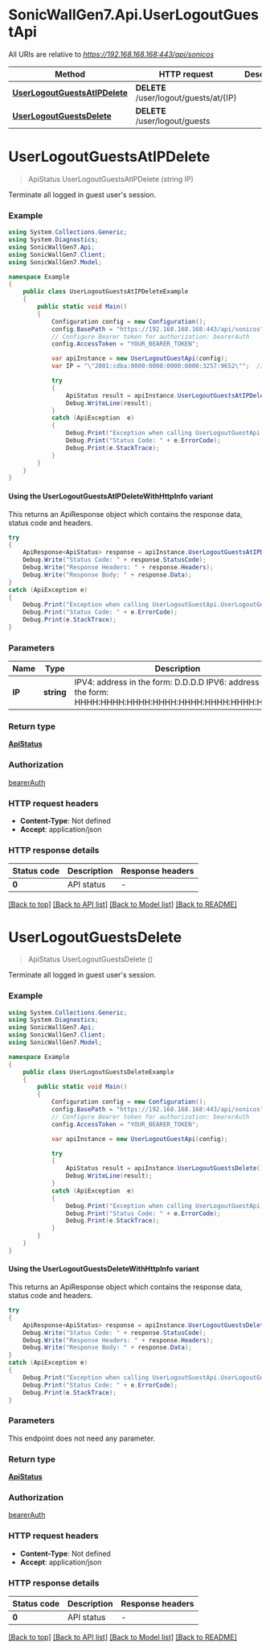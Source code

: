# SonicWallGen7.Api.UserLogoutGuestApi

All URIs are relative to *https://192.168.168.168:443/api/sonicos*

| Method | HTTP request | Description |
|--------|--------------|-------------|
| [**UserLogoutGuestsAtIPDelete**](UserLogoutGuestApi.md#userlogoutguestsatipdelete) | **DELETE** /user/logout/guests/at/{IP} |  |
| [**UserLogoutGuestsDelete**](UserLogoutGuestApi.md#userlogoutguestsdelete) | **DELETE** /user/logout/guests |  |

<a id="userlogoutguestsatipdelete"></a>
# **UserLogoutGuestsAtIPDelete**
> ApiStatus UserLogoutGuestsAtIPDelete (string IP)



Terminate all logged in guest user's session.

### Example
```csharp
using System.Collections.Generic;
using System.Diagnostics;
using SonicWallGen7.Api;
using SonicWallGen7.Client;
using SonicWallGen7.Model;

namespace Example
{
    public class UserLogoutGuestsAtIPDeleteExample
    {
        public static void Main()
        {
            Configuration config = new Configuration();
            config.BasePath = "https://192.168.168.168:443/api/sonicos";
            // Configure Bearer token for authorization: bearerAuth
            config.AccessToken = "YOUR_BEARER_TOKEN";

            var apiInstance = new UserLogoutGuestApi(config);
            var IP = "\"2001:cdba:0000:0000:0000:0000:3257:9652\"";  // string | IPV4: address in the form: D.D.D.D IPV6: address in the form: HHHH:HHHH:HHHH:HHHH:HHHH:HHHH:HHHH:HHHH  (default to "2001:cdba:0000:0000:0000:0000:3257:9652")

            try
            {
                ApiStatus result = apiInstance.UserLogoutGuestsAtIPDelete(IP);
                Debug.WriteLine(result);
            }
            catch (ApiException  e)
            {
                Debug.Print("Exception when calling UserLogoutGuestApi.UserLogoutGuestsAtIPDelete: " + e.Message);
                Debug.Print("Status Code: " + e.ErrorCode);
                Debug.Print(e.StackTrace);
            }
        }
    }
}
```

#### Using the UserLogoutGuestsAtIPDeleteWithHttpInfo variant
This returns an ApiResponse object which contains the response data, status code and headers.

```csharp
try
{
    ApiResponse<ApiStatus> response = apiInstance.UserLogoutGuestsAtIPDeleteWithHttpInfo(IP);
    Debug.Write("Status Code: " + response.StatusCode);
    Debug.Write("Response Headers: " + response.Headers);
    Debug.Write("Response Body: " + response.Data);
}
catch (ApiException e)
{
    Debug.Print("Exception when calling UserLogoutGuestApi.UserLogoutGuestsAtIPDeleteWithHttpInfo: " + e.Message);
    Debug.Print("Status Code: " + e.ErrorCode);
    Debug.Print(e.StackTrace);
}
```

### Parameters

| Name | Type | Description | Notes |
|------|------|-------------|-------|
| **IP** | **string** | IPV4: address in the form: D.D.D.D IPV6: address in the form: HHHH:HHHH:HHHH:HHHH:HHHH:HHHH:HHHH:HHHH  | [default to &quot;2001:cdba:0000:0000:0000:0000:3257:9652&quot;] |

### Return type

[**ApiStatus**](ApiStatus.md)

### Authorization

[bearerAuth](../README.md#bearerAuth)

### HTTP request headers

 - **Content-Type**: Not defined
 - **Accept**: application/json


### HTTP response details
| Status code | Description | Response headers |
|-------------|-------------|------------------|
| **0** | API status |  -  |

[[Back to top]](#) [[Back to API list]](../README.md#documentation-for-api-endpoints) [[Back to Model list]](../README.md#documentation-for-models) [[Back to README]](../README.md)

<a id="userlogoutguestsdelete"></a>
# **UserLogoutGuestsDelete**
> ApiStatus UserLogoutGuestsDelete ()



Terminate all logged in guest user's session.

### Example
```csharp
using System.Collections.Generic;
using System.Diagnostics;
using SonicWallGen7.Api;
using SonicWallGen7.Client;
using SonicWallGen7.Model;

namespace Example
{
    public class UserLogoutGuestsDeleteExample
    {
        public static void Main()
        {
            Configuration config = new Configuration();
            config.BasePath = "https://192.168.168.168:443/api/sonicos";
            // Configure Bearer token for authorization: bearerAuth
            config.AccessToken = "YOUR_BEARER_TOKEN";

            var apiInstance = new UserLogoutGuestApi(config);

            try
            {
                ApiStatus result = apiInstance.UserLogoutGuestsDelete();
                Debug.WriteLine(result);
            }
            catch (ApiException  e)
            {
                Debug.Print("Exception when calling UserLogoutGuestApi.UserLogoutGuestsDelete: " + e.Message);
                Debug.Print("Status Code: " + e.ErrorCode);
                Debug.Print(e.StackTrace);
            }
        }
    }
}
```

#### Using the UserLogoutGuestsDeleteWithHttpInfo variant
This returns an ApiResponse object which contains the response data, status code and headers.

```csharp
try
{
    ApiResponse<ApiStatus> response = apiInstance.UserLogoutGuestsDeleteWithHttpInfo();
    Debug.Write("Status Code: " + response.StatusCode);
    Debug.Write("Response Headers: " + response.Headers);
    Debug.Write("Response Body: " + response.Data);
}
catch (ApiException e)
{
    Debug.Print("Exception when calling UserLogoutGuestApi.UserLogoutGuestsDeleteWithHttpInfo: " + e.Message);
    Debug.Print("Status Code: " + e.ErrorCode);
    Debug.Print(e.StackTrace);
}
```

### Parameters
This endpoint does not need any parameter.
### Return type

[**ApiStatus**](ApiStatus.md)

### Authorization

[bearerAuth](../README.md#bearerAuth)

### HTTP request headers

 - **Content-Type**: Not defined
 - **Accept**: application/json


### HTTP response details
| Status code | Description | Response headers |
|-------------|-------------|------------------|
| **0** | API status |  -  |

[[Back to top]](#) [[Back to API list]](../README.md#documentation-for-api-endpoints) [[Back to Model list]](../README.md#documentation-for-models) [[Back to README]](../README.md)

